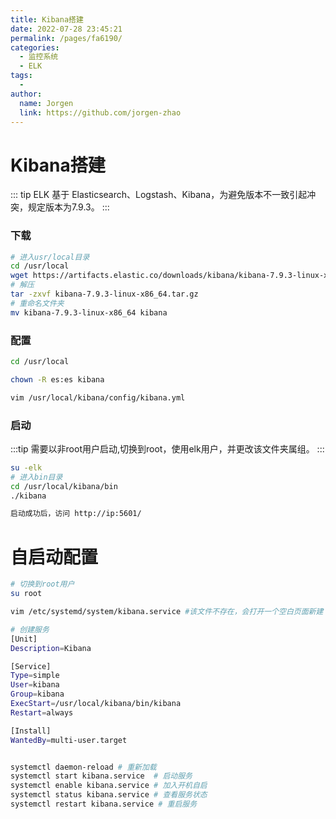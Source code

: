 ```yaml
---
title: Kibana搭建
date: 2022-07-28 23:45:21
permalink: /pages/fa6190/
categories:
  - 监控系统
  - ELK
tags:
  - 
author: 
  name: Jorgen
  link: https://github.com/jorgen-zhao
---
```

# Kibana搭建
::: tip
ELK 基于 Elasticsearch、Logstash、Kibana，为避免版本不一致引起冲突，规定版本为7.9.3。
:::

### 下载
```bash
# 进入usr/local目录
cd /usr/local
wget https://artifacts.elastic.co/downloads/kibana/kibana-7.9.3-linux-x86_64.tar.gz
# 解压
tar -zxvf kibana-7.9.3-linux-x86_64.tar.gz
# 重命名文件夹
mv kibana-7.9.3-linux-x86_64 kibana
```


### 配置
```bash
cd /usr/local

chown -R es:es kibana

vim /usr/local/kibana/config/kibana.yml
```

### 启动
:::tip
需要以非root用户启动,切换到root，使用elk用户，并更改该文件夹属组。
:::

```bash
su -elk
# 进入bin目录
cd /usr/local/kibana/bin
./kibana

启动成功后，访问 http://ip:5601/
```


# 自启动配置
```bash
# 切换到root用户
su root

vim /etc/systemd/system/kibana.service #该文件不存在，会打开一个空白页面新建

# 创建服务
[Unit]
Description=Kibana

[Service]
Type=simple
User=kibana
Group=kibana
ExecStart=/usr/local/kibana/bin/kibana
Restart=always

[Install]
WantedBy=multi-user.target


systemctl daemon-reload	# 重新加载
systemctl start kibana.service	# 启动服务
systemctl enable kibana.service	# 加入开机自启
systemctl status kibana.service	# 查看服务状态
systemctl restart kibana.service # 重启服务
```